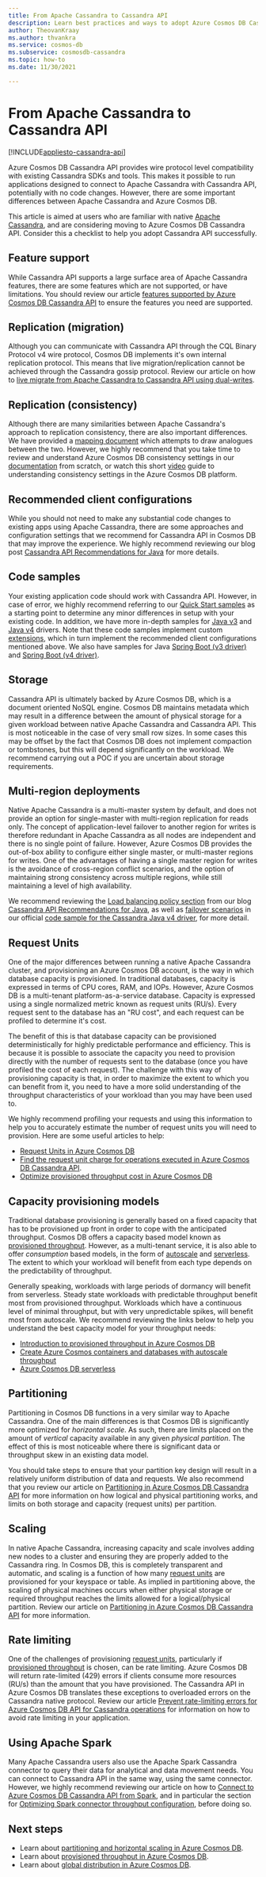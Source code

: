 ```yaml
---
title: From Apache Cassandra to Cassandra API
description: Learn best practices and ways to adopt Azure Cosmos DB Cassandra API successfully.
author: TheovanKraay
ms.author: thvankra
ms.service: cosmos-db
ms.subservice: cosmosdb-cassandra
ms.topic: how-to
ms.date: 11/30/2021

---
```


# From Apache Cassandra to Cassandra API
[!INCLUDE[appliesto-cassandra-api](../includes/appliesto-cassandra-api.md)]

Azure Cosmos DB Cassandra API provides wire protocol level compatibility with existing Cassandra SDKs and tools. This makes it possible to run applications designed to connect to Apache Cassandra with Cassandra API, potentially with no code changes. However, there are some important differences between Apache Cassandra and Azure Cosmos DB. 

This article is aimed at users who are familiar with native [Apache Cassandra](https://cassandra.apache.org/), and are considering moving to Azure Cosmos DB Cassandra API. Consider this a checklist to help you adopt Cassandra API successfully.  


## Feature support

While Cassandra API supports a large surface area of Apache Cassandra features, there are some features which are not supported, or have limitations. You should review our article [features supported by Azure Cosmos DB Cassandra API](cassandra-support.md) to ensure the features you need are supported. 

## Replication (migration)

Although you can communicate with Cassandra API through the CQL Binary Protocol v4 wire protocol, Cosmos DB implements it's own internal replication protocol. This means that live migration/replication cannot be achieved through the Cassandra gossip protocol. Review our article on how to [live migrate from Apache Cassandra to Cassandra API using dual-writes](migrate-data-dual-write-proxy.md). 

## Replication (consistency)

 Although there are many similarities between Apache Cassandra's approach to replication consistency, there are also important differences. We have provided a [mapping document](apache-cassandra-consistency-mapping.md) which attempts to draw analogues between the two. However, we highly recommend that you take time to review and understand Azure Cosmos DB consistency settings in our [documentation](../consistency-levels.md) from scratch, or watch this short [video](https://www.youtube.com/watch?v=t1--kZjrG-o) guide to understanding consistency settings in the Azure Cosmos DB platform.


## Recommended client configurations

While you should not need to make any substantial code changes to existing apps using Apache Cassandra, there are some approaches and configuration settings that we recommend for Cassandra API in Cosmos DB that may improve the experience. We highly recommend reviewing our blog post [Cassandra API Recommendations for Java](https://devblogs.microsoft.com/cosmosdb/cassandra-api-java/) for more details. 

## Code samples

Your existing application code should work with Cassandra API. However, in case of error, we highly recommend referring to our [Quick Start samples](manage-data-java-v4-sdk) as a starting point to determine any minor differences in setup with your existing code. In addition, we have more in-depth samples for [Java v3](https://github.com/Azure-Samples/azure-cosmos-cassandra-extensions-java-sample) and [Java v4](https://github.com/Azure-Samples/azure-cosmos-cassandra-extensions-java-sample-v4) drivers. Note that these code samples implement custom [extensions](https://github.com/Azure/azure-cosmos-cassandra-extensions/tree/release/java-driver-4/1.0.0), which in turn implement the recommended client configurations mentioned above. We also have samples for Java [Spring Boot (v3 driver)](https://github.com/Azure-Samples/spring-data-cassandra-on-azure-extension-v3) and [Spring Boot (v4 driver)](https://github.com/Azure-Samples/spring-data-cassandra-on-azure-extension-v4.git).  


## Storage

Cassandra API is ultimately backed by Azure Cosmos DB, which is a document oriented NoSQL engine. Cosmos DB maintains metadata which may result in a difference between the amount of physical storage for a given workload between native Apache Cassandra and Cassandra API. This is most noticeable in the case of very small row sizes. In some cases this may be offset by the fact that Cosmos DB does not implement compaction or tombstones, but this will depend significantly on the workload. We recommend carrying out a POC if you are uncertain about storage requirements. 

## Multi-region deployments

Native Apache Cassandra is a multi-master system by default, and does not provide an option for single-master with multi-region replication for reads only. The concept of application-level failover to another region for writes is therefore redundant in Apache Cassandra as all nodes are independent and there is no single point of failure. However, Azure Cosmos DB provides the out-of-box ability to configure either single master, or multi-master regions for writes. One of the advantages of having a single master region for writes is the avoidance of cross-region conflict scenarios, and the option of maintaining strong consistency across multiple regions, while still maintaining a level of high availability. 

We recommend reviewing the [Load balancing policy section](https://devblogs.microsoft.com/cosmosdb/cassandra-api-java/#load-balancing-policy) from our blog [Cassandra API Recommendations for Java](https://devblogs.microsoft.com/cosmosdb/cassandra-api-java), as well as [failover scenarios](https://github.com/Azure-Samples/azure-cosmos-cassandra-extensions-java-sample-v4#failover-scenarios) in our official [code sample for the Cassandra Java v4 driver](https://github.com/Azure-Samples/azure-cosmos-cassandra-extensions-java-sample-v4), for more detail. 

## Request Units

One of the major differences between running a native Apache Cassandra cluster, and provisioning an Azure Cosmos DB account, is the way in which database capacity is provisioned. In traditional databases, capacity is expressed in terms of CPU cores, RAM, and IOPs. However, Azure Cosmos DB is a multi-tenant platform-as-a-service database. Capacity is expressed using a single normalized metric known as request units (RU/s). Every request sent to the database has an "RU cost", and each request can be profiled to determine it's cost. 

The benefit of this is that database capacity can be provisioned deterministically for highly predictable performance and efficiency. This is because it is possible to associate the capacity you need to provision directly with the number of requests sent to the database (once you have profiled the cost of each request). The challenge with this way of provisioning capacity is that, in order to maximize the extent to which you can benefit from it, you need to have a more solid understanding of the throughput characteristics of your workload than you may have been used to. 

We highly recommend profiling your requests and using this information to help you to accurately estimate the number of request units you will need to provision. Here are some useful articles to help:

- [Request Units in Azure Cosmos DB](../request-units.md)
- [Find the request unit charge for operations executed in Azure Cosmos DB Cassandra API](find-request-unit-charge-cassandra.md). 
- [Optimize provisioned throughput cost in Azure Cosmos DB](../optimize-cost-throughput.md)


## Capacity provisioning models

Traditional database provisioning is generally based on a fixed capacity that has to be provisioned up front in order to cope with the anticipated throughput. Cosmos DB offers a capacity based model known as [provisioned throughput](../set-throughput.md). However, as a multi-tenant service, it is also able to offer *consumption* based models, in the form of [autoscale](../provision-throughput-autoscale.md) and [serverless](../serverless.md). The extent to which your workload will benefit from each type depends on the predictability of throughput. 

Generally speaking, workloads with large periods of dormancy will benefit from serverless. Steady state workloads with predictable throughput benefit most from provisioned throughput. Workloads which have a continuous level of minimal throughput, but with very unpredictable spikes, will benefit most from autoscale. We recommend reviewing the links below to help you understand the best capacity model for your throughput needs:

- [Introduction to provisioned throughput in Azure Cosmos DB](../set-throughput.md)
- [Create Azure Cosmos containers and databases with autoscale throughput](../provision-throughput-autoscale.md)
- [Azure Cosmos DB serverless](../serverless.md)

## Partitioning

Partitioning in Cosmos DB functions in a very similar way to Apache Cassandra. One of the main differences is that Cosmos DB is significantly more optimized for *horizontal scale*. As such, there are limits placed on the amount of *vertical* capacity available in any given *physical partition*. The effect of this is most noticeable where there is significant data or throughput skew in an existing data model. 

You should take steps to ensure that your partition key design will result in a relatively uniform distribution of data and requests. We also recommend that you review our article on [Partitioning in Azure Cosmos DB Cassandra API](cassandra-partitioning.md) for more information on how logical and physical partitioning works, and limits on both storage and capacity (request units) per partition.

## Scaling

In native Apache Cassandra, increasing capacity and scale involves adding new nodes to a cluster and ensuring they are properly added to the Cassandra ring. In Cosmos DB, this is completely transparent and automatic, and scaling is a function of how many [request units](../request-units.md) are provisioned for your keyspace or table. As implied in partitioning above, the scaling of physical machines occurs when either physical storage or required throughput reaches the limits allowed for a logical/physical partition. Review our article on [Partitioning in Azure Cosmos DB Cassandra API](cassandra-partitioning.md) for more information.

## Rate limiting

One of the challenges of provisioning [request units](../request-units.md), particularly if [provisioned throughput](../set-throughput.md) is chosen, can be rate limiting. Azure Cosmos DB will return rate-limited (429) errors if clients consume more resources (RU/s) than the amount that you have provisioned. The Cassandra API in Azure Cosmos DB translates these exceptions to overloaded errors on the Cassandra native protocol. Review our article [Prevent rate-limiting errors for Azure Cosmos DB API for Cassandra operations](prevent-rate-limiting-errors.md) for information on how to avoid rate limiting in your application. 

## Using Apache Spark

Many Apache Cassandra users also use the Apache Spark Cassandra connector to query their data for analytical and data movement needs. You can connect to Cassandra API in the same way, using the same connector. However, we highly recommend reviewing our article on how to [Connect to Azure Cosmos DB Cassandra API from Spark](connect-spark-configuration.md), and in particular the section for [Optimizing Spark connector throughput configuration](connect-spark-configuration.md#optimizing-spark-connector-throughput-configuration), before doing so.  


## Next steps

* Learn about [partitioning and horizontal scaling in Azure Cosmos DB](../partitioning-overview.md).
* Learn about [provisioned throughput in Azure Cosmos DB](../request-units.md).
* Learn about [global distribution in Azure Cosmos DB](../distribute-data-globally.md).

